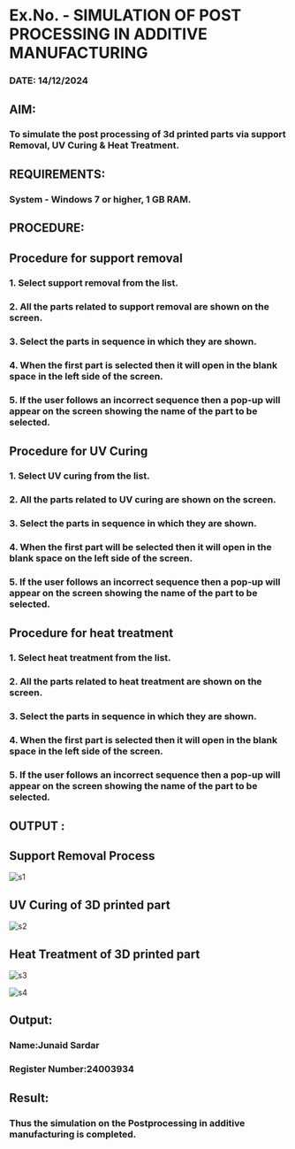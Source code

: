 # Ex.No.  - SIMULATION OF POST PROCESSING IN ADDITIVE MANUFACTURING

### DATE: 14/12/2024

## AIM: 
### To simulate the post processing of 3d printed parts via support Removal, UV Curing & Heat Treatment.

## REQUIREMENTS:
### System - Windows 7 or higher, 1 GB RAM.

## PROCEDURE:

## Procedure for support removal
### 1.	Select support removal from the list.
### 2.	All the parts related to support removal are shown on the screen.
### 3.	Select the parts in sequence in which they are shown.
### 4.	When the first part is selected then it will open in the blank space in the left side of the screen.
### 5.	If the user follows an incorrect sequence then a pop-up will appear on the screen showing the name of the part to be selected.

## Procedure for UV Curing
### 1.	Select UV curing from the list.
### 2.	All the parts related to UV curing are shown on the screen.
### 3.	Select the parts in sequence in which they are shown.
### 4.	When the first part will be selected then it will open in the blank space on the left side of the screen.
### 5.	If the user follows an incorrect sequence then a pop-up will appear on the screen showing the name of the part to be selected.

## Procedure for heat treatment
### 1.	Select heat treatment from the list.
### 2.	All the parts related to heat treatment are shown on the screen.
### 3.	Select the parts in sequence in which they are shown.
### 4.	When the first part is selected then it will open in the blank space in the left side of the screen.
### 5.	If the user follows an incorrect sequence then a pop-up will appear on the screen showing the name of the part to be selected.

## OUTPUT :

## Support Removal Process

![s1](https://github.com/user-attachments/assets/23f35511-7458-4b65-970d-404415b10c25)

## UV Curing of 3D printed part

![s2](https://github.com/user-attachments/assets/2ef8d906-2f6c-460b-b39a-016f4b7623e1)

## Heat Treatment of 3D printed part

![s3](https://github.com/user-attachments/assets/7dc8f6dc-f41f-4103-947a-2bea047ee96f)

![s4](https://github.com/user-attachments/assets/cfe196ac-2f06-4595-8f82-24f3f7df881c)

## Output:

### Name:Junaid Sardar
### Register Number:24003934

## Result: 
### Thus the simulation on the Postprocessing in additive manufacturing is completed.
